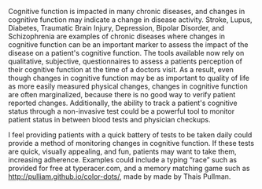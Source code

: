 Cognitive function is impacted in many chronic diseases, and changes in cognitive function may indicate a change in disease activity.  Stroke, Lupus, Diabetes, Traumatic Brain Injury, Depression, Bipolar Disorder, and Schizophrenia are examples of chronic diseases where changes in cognitive function can be an important marker to assess the impact of the disease on a patient's cognitive function.  The tools available now rely on qualitative, subjective, questionnaires to assess a patients perception of their cognitive function at the time of a doctors visit.  As a result, even though changes in cognitive function may be as important to quality of life as more easily measured physical changes, changes in cognitive function are often marginalized, because there is no good way to verify patient reported changes.  Additionally, the ability to track a patient's cognitive status through a non-invasive test could be a powerful tool to monitor patient status in between blood tests and physician checkups.

I feel providing patients with a quick battery of tests to be taken daily could provide a method of monitoring changes in cognitive function.  If these tests are quick, visually appealing, and fun, patients may want to take them, increasing adherence.  Examples could include a typing “race” such as provided for free at typeracer.com, and a memory matching game such as http://pulliam.github.io/color-dots/, made by made by Thais Pullman.